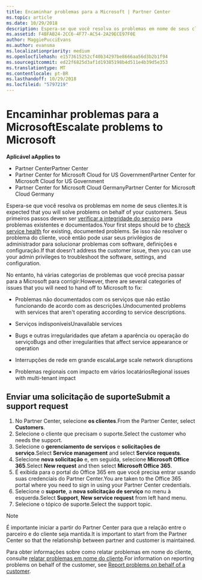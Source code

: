 ```yaml
---
title: Encaminhar problemas para a Microsoft | Partner Center
ms.topic: article
ms.date: 10/29/2018
description: Espera-se que você resolva os problemas em nome de seus clientes.
ms.assetid: F4BFAB24-2CC6-4F77-AC54-2A29ECE97F0E
author: MaggiePucciEvans
ms.author: evansma
ms.localizationpriority: medium
ms.openlocfilehash: e1573615252cf40b34297be8666aa56d3b2b1f94
ms.sourcegitcommit: ed22f6825d3af1d19385198b4d511e4b39d5e353
ms.translationtype: MT
ms.contentlocale: pt-BR
ms.lasthandoff: 10/29/2018
ms.locfileid: "5797219"
---
```

# <a name="escalate-problems-to-microsoft"></a><span data-ttu-id="c57b7-103">Encaminhar problemas para a Microsoft</span><span class="sxs-lookup"><span data-stu-id="c57b7-103">Escalate problems to Microsoft</span></span>

**<span data-ttu-id="c57b7-104">Aplicável a</span><span class="sxs-lookup"><span data-stu-id="c57b7-104">Applies to</span></span>**

-  <span data-ttu-id="c57b7-105">Partner Center</span><span class="sxs-lookup"><span data-stu-id="c57b7-105">Partner Center</span></span>
-  <span data-ttu-id="c57b7-106">Partner Center for Microsoft Cloud for US Government</span><span class="sxs-lookup"><span data-stu-id="c57b7-106">Partner Center for Microsoft Cloud for US Government</span></span>
-  <span data-ttu-id="c57b7-107">Partner Center for Microsoft Cloud Germany</span><span class="sxs-lookup"><span data-stu-id="c57b7-107">Partner Center for Microsoft Cloud Germany</span></span>

<span data-ttu-id="c57b7-108">Espera-se que você resolva os problemas em nome de seus clientes.</span><span class="sxs-lookup"><span data-stu-id="c57b7-108">It is expected that you will solve problems on behalf of your customers.</span></span> <span data-ttu-id="c57b7-109">Seus primeiros passos devem ser [verificar a integridade do serviço](check-service-health.md) para problemas existentes e documentados.</span><span class="sxs-lookup"><span data-stu-id="c57b7-109">Your first steps should be to [check service health](check-service-health.md) for existing, documented problems.</span></span> <span data-ttu-id="c57b7-110">Se isso não resolver o problema do cliente, você então pode usar seus privilégios de administrador para solucionar problemas com software, definições e configuração.</span><span class="sxs-lookup"><span data-stu-id="c57b7-110">If that doesn't address the customer issue, then you can use your admin privileges to troubleshoot the software, settings, and configuration.</span></span>

<span data-ttu-id="c57b7-111">No entanto, há várias categorias de problemas que você precisa passar para a Microsoft para corrigir:</span><span class="sxs-lookup"><span data-stu-id="c57b7-111">However, there are several categories of issues that you will need to hand off to Microsoft to fix:</span></span>

-   <span data-ttu-id="c57b7-112">Problemas não documentados com os serviços que não estão funcionando de acordo com as descrições.</span><span class="sxs-lookup"><span data-stu-id="c57b7-112">Undocumented problems with services that aren't operating according to service descriptions.</span></span>

-   <span data-ttu-id="c57b7-113">Serviços indisponíveis</span><span class="sxs-lookup"><span data-stu-id="c57b7-113">Unavailable services</span></span>

-   <span data-ttu-id="c57b7-114">Bugs e outras irregularidades que afetam a aparência ou operação do serviço</span><span class="sxs-lookup"><span data-stu-id="c57b7-114">Bugs and other irregularities that affect service appearance or operation</span></span>

-   <span data-ttu-id="c57b7-115">Interrupções de rede em grande escala</span><span class="sxs-lookup"><span data-stu-id="c57b7-115">Large scale network disruptions</span></span>

-   <span data-ttu-id="c57b7-116">Problemas regionais com impacto em vários locatários</span><span class="sxs-lookup"><span data-stu-id="c57b7-116">Regional issues with multi-tenant impact</span></span>

## <a name="submit-a-support-request"></a><span data-ttu-id="c57b7-117">Enviar uma solicitação de suporte</span><span class="sxs-lookup"><span data-stu-id="c57b7-117">Submit a support request</span></span>

1. <span data-ttu-id="c57b7-118">No Partner Center, selecione **os clientes**.</span><span class="sxs-lookup"><span data-stu-id="c57b7-118">From the Partner Center, select **Customers**.</span></span>
2. <span data-ttu-id="c57b7-119">Selecione o cliente que precisam o suporte.</span><span class="sxs-lookup"><span data-stu-id="c57b7-119">Select the customer who needs the support.</span></span>
3. <span data-ttu-id="c57b7-120">Selecione o **gerenciamento de serviços** e **solicitações de serviço**.</span><span class="sxs-lookup"><span data-stu-id="c57b7-120">Select **Service management** and select **Service requests**.</span></span>
4. <span data-ttu-id="c57b7-121">Selecione **nova solicitação** e, em seguida, selecione **Microsoft Office 365**.</span><span class="sxs-lookup"><span data-stu-id="c57b7-121">Select **New request** and then select **Microsoft Office 365**.</span></span>
5. <span data-ttu-id="c57b7-122">É exibida para o portal do Office 365 em que você precisa entrar usando suas credenciais do Partner Center.</span><span class="sxs-lookup"><span data-stu-id="c57b7-122">You are taken to the Office 365 portal where you need to sign in using your Partner Center credentials.</span></span>
6. <span data-ttu-id="c57b7-123">Selecione o **suporte**, a **nova solicitação de serviço** no menu à esquerda.</span><span class="sxs-lookup"><span data-stu-id="c57b7-123">Select **Support**, **New service request** from left hand menu.</span></span>
7. <span data-ttu-id="c57b7-124">Selecione o tópico de suporte.</span><span class="sxs-lookup"><span data-stu-id="c57b7-124">Select the support topic.</span></span>

>[!NOTE]
><span data-ttu-id="c57b7-125">É importante iniciar a partir do Partner Center para que a relação entre o parceiro e do cliente seja mantida.</span><span class="sxs-lookup"><span data-stu-id="c57b7-125">It is important to start from the Partner Center so that the relationship between partner and customer is maintained.</span></span> 


<span data-ttu-id="c57b7-126">Para obter informações sobre como relatar problemas em nome do cliente, consulte [relatar problemas em nome do cliente](report-problems-on-behalf-of-a-customer.md).</span><span class="sxs-lookup"><span data-stu-id="c57b7-126">For information on reporting problems on behalf of the customer, see [Report problems on behalf of a customer](report-problems-on-behalf-of-a-customer.md).</span></span>

 

 



